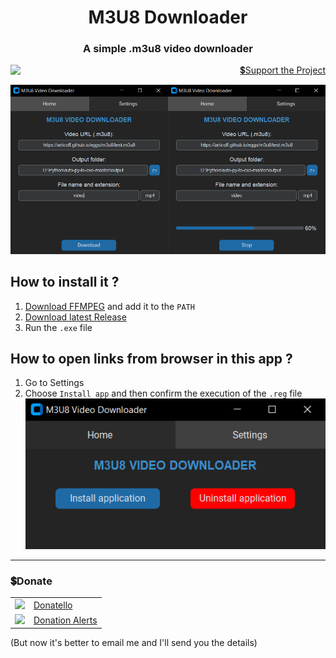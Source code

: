 <h1 align="center">M3U8 Downloader</h1>
<h3 align="center">A simple .m3u8 video downloader</h3>
<p align="right">
    <img align="left" src="https://shields.io/badge/version-v1.0.0-blue">
    <a href="#donate">💲Support the Project</a>
</p>

![image](/.github/images/main.png)

## How to install it ?

1. [Download FFMPEG](https://ffmpeg.org/download.html) and add it to the `PATH`
2. [Download latest Release](https://github.com/SuperZombi/m3u8/releases)
3. Run the `.exe` file

## How to open links from browser in this app ?

1. Go to Settings
2. Choose `Install app` and then confirm the execution of the `.reg` file
![image](/.github/images/settings.png)


<hr>

### 💲Donate

<table>
  <tr>
    <td>
       <img width="18px" src="https://www.google.com/s2/favicons?domain=https://donatello.to&sz=256">
    </td>
    <td>
      <a href="https://donatello.to/super_zombi">Donatello</a>
    </td>
  </tr>
  <tr>
    <td>
       <img width="18px" src="https://www.google.com/s2/favicons?domain=https://www.donationalerts.com&sz=256">
    </td>
    <td>
      <a href="https://www.donationalerts.com/r/super_zombi">Donation Alerts</a>
    </td>
  </tr>
</table>
    
(But now it's better to email me and I'll send you the details)
